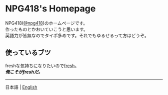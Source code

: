 # NPG418's Homepage

NPG418([@npg418](https://github.com/npg418))のホームページです。  
作ったものとかおいていこうと思います。  
英語力が皆無なのでタイポ多めです。それでもゆるせるって方はどうぞ。

## 使っているブツ

freshな気持ちになりたいので[fresh](https://fresh.deno.dev/)。  
***俺こそがfreshだ。***

---
日本語 | [English](./README.en.md)
